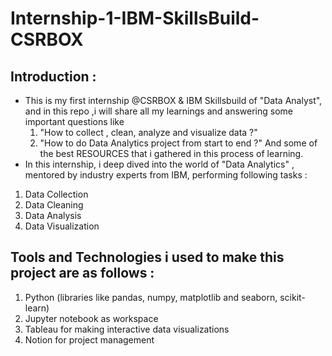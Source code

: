 # Internship-1-IBM-SkillsBuild-CSRBOX
## Introduction : 
- This is my first internship @CSRBOX & IBM Skillsbuild of "Data Analyst", and in this repo ,i will share all my learnings and answering some important questions like
  1. "How to collect , clean, analyze and visualize data ?"
  2. "How to do Data Analytics project from start to end ?"
And some of the best RESOURCES that i gathered in this process of learning.
- In this internship, i deep dived into the world of "Data Analytics" , mentored by industry experts from IBM, performing following tasks :
1. Data Collection
2. Data Cleaning
3. Data Analysis
4. Data Visualization

## Tools and Technologies i used to make this project are as follows :
1. Python (libraries like pandas, numpy, matplotlib and seaborn, scikit-learn)
2. Jupyter notebook as workspace
3. Tableau for making interactive data visualizations
4. Notion for project management
